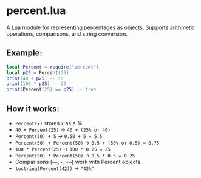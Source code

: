 # percent.lua

A Lua module for representing percentages as objects.
Supports arithmetic operations, comparisons, and string conversion.

## Example:
```lua
local Percent = require("percent")
local p25 = Percent(25)
print(40 + p25) -- 50
print(100 * p25) -- 25
print(Percent(25) == p25) -- true
```

## How it works:

- `Percent(x)` stores `x` as a %.
- `40 + Percent(25)` → `40 + (25% от 40)`  
- `Percent(50) + 5` → `0.50 + 5 = 5.5`  
- `Percent(50) + Percent(50)` → `0.5 + (50% от 0.5) = 0.75`  
- `100 * Percent(25)` → `100 * 0.25 = 25`  
- `Percent(50) * Percent(50)` → `0.5 * 0.5 = 0.25`  
- Comparisons (`==`, `<`, `<=`) work with Percent objects.
- `tostring(Percent(42))` → `"42%"`